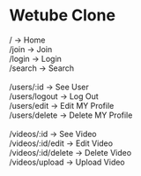 # Wetube Clone

/ -> Home <br>
/join -> Join <br>
/login -> Login <br>
/search -> Search <br>
 <br>
/users/:id -> See User <br>
/users/logout -> Log Out <br>
/users/edit -> Edit MY Profile <br>
/users/delete -> Delete MY Profile <br>
 <br>
/videos/:id -> See Video <br>
/videos/:id/edit -> Edit Video <br>
/videos/:id/delete -> Delete Video <br>
/videos/upload -> Upload Video <br>
